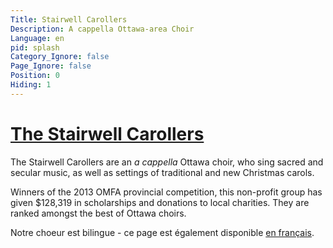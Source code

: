 ```yaml
---
Title: Stairwell Carollers
Description: A cappella Ottawa-area Choir
Language: en
pid: splash
Category_Ignore: false
Page_Ignore: false
Position: 0
Hiding: 1
---
```


<div class="jumbotron">
  <h1><a href="%base_url%/?about" >The Stairwell Carollers</a></h1>
  <p>	The Stairwell Carollers are an <i>a cappella</i> Ottawa choir, who sing
	sacred and secular music, as well as settings of
	traditional and new Christmas carols.</p>
  <p>Winners of the 2013 OMFA provincial competition,
	this non-profit group has given $128,319
	in scholarships and donations to local charities.
	They are ranked amongst the best of Ottawa choirs.</p>
  <p>Notre choeur est bilingue - ce page est également disponible <a href="%base_url%/?accueil">en français</a>.</p>
</div>
<div class="container">
  <div id="main_area">
    <!-- Slider -->
    <div class="row">
      <div class="col-xs-12" id="slider">
        <!-- Top part of the slider -->
        <div class="row">
          <div class="col-sm-4" id="carousel-text"></div> <!-- This "empty" div gets filled with the text below -->
          <div id="slide-content" style="display: none;">
            <div id="slide-content-0">
              <h2>Auditions</h2>
			  <p>The Stairwell Carollers will hold <a href="%base_url%/?auditions">auditions
				  for new members in August</a></p>
            </div>

            <div id="slide-content-1">
              <h2>Charity</h2>
              <p>The Stairwell Carollers raises money for
				<a href="%base_url%/?Charity/Charities">charities</a> and
				<a href="%base_url%/?Charity/Scholarships">scholarships</a>.</p>
            </div>

            <div id="slide-content-2">
              <h2>CDs</h2>
              <p>The Stairwell Carollers'
				<a href="%base_url%/?CDs/o-magnum-mysterium-en">latest CD</a>
				is now on sale!</p>
            </div>

            <div id="slide-content-3">
              <h2>Concerts</h2>
              <p>The Stairwell Carollers' sing concerts at
				<a href="%base_url%/?Concerts/Christmas-Season">Christmas</a>
				and in the spring.</p>
            </div>
          </div>
          <div class="col-sm-8" id="carousel-bounding-box">
            <div class="carousel" id="myCarousel" >
              <!-- Carousel items -->
              <div class="carousel-inner">
                <div class="active item" data-slide-number="0">
                  <img src="assets/SCinRideauChapel-banner.jpg"></div>
                  
                <div class="item" data-slide-number="1">
                  <img src="assets/Immigrant Services-banner.jpg"></div>
                  
                <div class="item" data-slide-number="2">
                  <img src="assets/OMagnumMysterium-cover-banner.jpg"></div>
                  
                <div class="item" data-slide-number="3">
                  <img src="assets/Spring Concert 2016 - Almonte-banner.jpg"></div>
                  
              </div><!-- Carousel nav -->
              <a class="left carousel-control" href="#myCarousel" role="button" data-slide="prev">
                <span class="glyphicon glyphicon-chevron-left"></span></a>
              <a class="right carousel-control" href="#myCarousel" role="button" data-slide="next">
                <span class="glyphicon glyphicon-chevron-right"></span></a>                                
            </div>
          </div>
        </div>
      </div>
    </div><!--/Slider-->
  </div>
</div>

